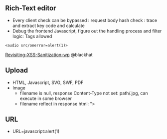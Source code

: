 ## Rich-Text editor
- Every client check can be bypassed : request body hash check : trace and extract key code and calculate
- Debug the frontend Javascript, figure out the handling process and filter logic: Tags allowed 
```
<audio src/onerror=alert(1)>
```
[Revisiting-XSS-Sanitization-wp](https://www.blackhat.com/docs/eu-14/materials/eu-14-Javed-Revisiting-XSS-Sanitization-wp.pdf) @blackhat

## Upload
- HTML, Javascript, SVG, SWF, PDF
- Image
  - filename is null, response Content-Type not set: path/.jpg, can execute in some browser
  - filename reflect in response html: "><script>alert(1)</script>

## URL
- URL=javascript:alert(1)
